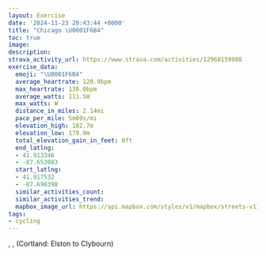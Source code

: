 ```yaml
---
layout: Exercise
date: '2024-11-23 20:43:44 +0000'
title: "Chicago \U0001F6B4"
toc: true
image:
description:
strava_activity_url: https://www.strava.com/activities/12968159988
exercise_data:
  emoji: "\U0001F6B4"
  average_heartrate: 120.9bpm
  max_heartrate: 138.0bpm
  average_watts: 111.5W
  max_watts: W
  distance_in_miles: 2.14mi
  pace_per_mile: 5m09s/mi
  elevation_high: 182.7m
  elevation_low: 179.9m
  total_elevation_gain_in_feet: 0ft
  end_latlng:
  - 41.913346
  - -87.653083
  start_latlng:
  - 41.917532
  - -87.690398
  similar_activities_count:
  similar_activities_trend:
  mapbox_image_url: https://api.mapbox.com/styles/v1/mapbox/streets-v11/static/path-5+787af2-1.0(s_z~FlnevOQe%5EGaFKwNA_HMuRC%7DXCwAGsACmE%3F_CB_%40C%5Be%40cCC%5B%3FYFWVYlEiCf%40_%40DOA%5Bu%40oEGo%40Ca%40%40eFIeQ%3FmAFi%40pDsFtGkHlAyA),pin-s-s+e5b22e(-87.68759,41.91754),pin-s-f+89ae00(-87.65585,41.91437)/auto/800x800?access_token=pk.eyJ1Ijoiam9zaGJlY2ttYW4iLCJhIjoiY205eWR2aDd1MWZ6djJrbXc4a3M0bWZleiJ9.XiG9OWkNcZk2QzjJbxLB4A
tags:
- cycling
---
```




, ,  (Cortland: Elston to Clybourn)
